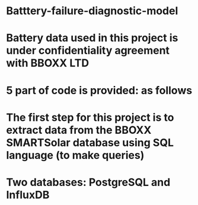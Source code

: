 # Batttery-failure-diagnostic-model

# Battery data used in this project is under confidentiality agreement with BBOXX LTD
# 5 part of code is provided: as follows

# 
# The first step for this project is to extract data from the BBOXX SMARTSolar database using SQL language (to make queries)
# Two databases: PostgreSQL and InfluxDB


